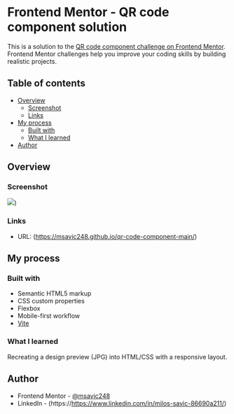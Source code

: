# Frontend Mentor - QR code component solution

This is a solution to the [QR code component challenge on Frontend Mentor](https://www.frontendmentor.io/challenges/qr-code-component-iux_sIO_H). Frontend Mentor challenges help you improve your coding skills by building realistic projects. 

## Table of contents

- [Overview](#overview)
  - [Screenshot](#screenshot)
  - [Links](#links)
- [My process](#my-process)
  - [Built with](#built-with)
  - [What I learned](#what-i-learned)
- [Author](#author)

## Overview

### Screenshot

![]([https://github.com/msavic248/qr-code-component-main/blob/main/images/screenshot.PNG?raw=true))

### Links

- URL: (https://msavic248.github.io/qr-code-component-main/)

## My process

### Built with

- Semantic HTML5 markup
- CSS custom properties
- Flexbox
- Mobile-first workflow
- [Vite](https://vitejs.dev/)

### What I learned

Recreating a design preview (JPG) into HTML/CSS with a responsive layout.

## Author

- Frontend Mentor - [@msavic248](https://www.frontendmentor.io/profile/msavic248)
- LinkedIn - (https://https://www.linkedin.com/in/milos-savic-86690a211/)
